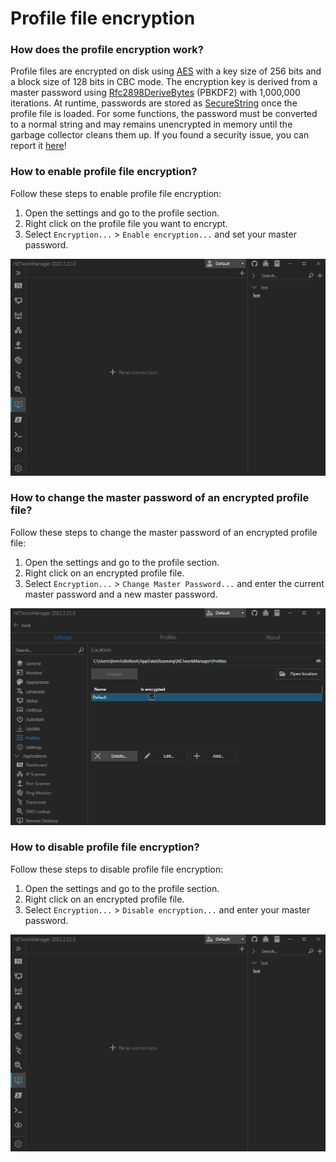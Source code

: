 # Profile file encryption

### How does the profile encryption work?

Profile files are encrypted on disk using [AES](https://docs.microsoft.com/de-de/dotnet/api/system.security.cryptography.aes) with a key size of 256 bits and a block size of 128 bits in CBC mode. The encryption key is derived from a master password using [Rfc2898DeriveBytes](https://docs.microsoft.com/en-US/dotnet/api/system.security.cryptography.rfc2898derivebytes) (PBKDF2) with 1,000,000 iterations. At runtime, passwords are stored as [SecureString](https://docs.microsoft.com/en-US/dotnet/api/system.security.securestring) once the profile file is loaded. For some functions, the password must be converted to a normal string and may remains unencrypted in memory until the garbage collector cleans them up. If you found a security issue, you can report it [here](https://github.com/BornToBeRoot/NETworkManager/security/advisories/new)!

### How to enable profile file encryption?

Follow these steps to enable profile file encryption:

1. Open the settings and go to the profile section.
2. Right click on the profile file you want to encrypt.
3. Select `Encryption...` > `Enable encryption...` and set your master password.

![Profile file encryption - Enable encryption](./img/profile-file-encryption--enable-encryption.gif)

### How to change the master password of an encrypted profile file?

Follow these steps to change the master password of an encrypted profile file:

1. Open the settings and go to the profile section.
2. Right click on an encrypted profile file.
3. Select `Encryption...` > `Change Master Password...` and enter the current master password and a new master password.

![Profile file encryption - Change master password](./img/profile-file-encryption--change-master-password.gif)

### How to disable profile file encryption?

Follow these steps to disable profile file encryption:

1. Open the settings and go to the profile section.
2. Right click on an encrypted profile file.
3. Select `Encryption...` > `Disable encryption...` and enter your master password.

![Profile file encryption - Enable encryption](./img/profile-file-encryption--disable-encryption.gif)
